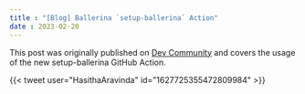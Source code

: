 ```yaml
---
title : "[Blog] Ballerina `setup-ballerina` Action"
date : 2023-02-20
---
```


This post was originally published on [Dev Community](https://dev.to/hasitha/simplify-ballerina-workflow-on-github-with-setup-ballerina-action-452j) and covers the usage of the new setup-ballerina GitHub Action. 

{{< tweet user="HasithaAravinda" id="1627725355472809984" >}}
